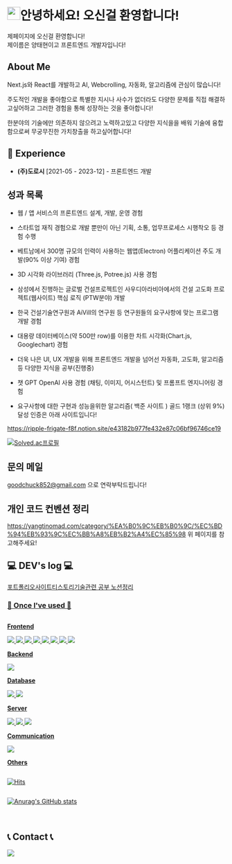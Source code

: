 <h1><img src="https://emojis.slackmojis.com/emojis/images/1531849430/4246/blob-sunglasses.gif?1531849430" width="30"/>안녕하세요! 오신걸 환영합니다!</h1>
<p>제페이지에 오신걸 환영합니다!</br> 제이름은 양태현이고 프론트엔드 개발자입니다!</p>

## About Me
Next.js와 React를 개발하고
AI, Webcrolling, 자동화, 알고리즘에 관심이 많습니다!

<p>주도적인 개발을 좋아함으로 특별한 지시나 사수가 없더라도 다양한 문제를 직접 해결하고싶어하고 그러한 경험을 통해 성장하는 것을 좋아합니다!</p>
<p>한분야의 기술에만 의존하지 않으려고 노력하고있고 다양한 지식을을 배워 기술에 융합함으로써 무궁무진한 가치창출을 하고싶어합니다!</p>

## 💼 Experience
- **(주)도로시** [2021-05 - 2023-12] - 프론트엔드 개발

## 성과 목록
- 웹 / 앱 서비스의 프론트엔드 설계, 개발, 운영 경험

- 스타트업 재직 경험으로 개발 뿐만이 아닌 기획, 소통, 업무프로세스 시행착오 등 경험 수행

- 베트남에서 300명 규모의 인력이 사용하는 웹앱(Electron) 어플리케이션 주도 개발(90% 이상 기여) 경험

- 3D 시각화 라이브러리 (Three.js, Potree.js) 사용 경험

- 삼성에서 진행하는 글로벌 건설프로젝트인 사우디아라비아에서의 건설 고도화 프로젝트(웹사이트) 핵심 로직 (PTW분야) 개발

- 한국 건설기술연구원과 AiVill의 연구원 등 연구원들의 요구사항에 맞는 프로그램 개발 경험

- 대용량 데이터베이스(약 500만 row)를 이용한 차트 시각화(Chart.js, Googlechart) 경험

- 더욱 나은 UI, UX 개발을 위해 프론트엔드 개발을 넘어선 자동화, 고도화, 알고리즘 등 다양한 지식을 공부(진행중)

- 챗 GPT OpenAI 사용 경험 (채팅, 이미지, 어시스턴트) 및 프롬프트 엔지니어링 경험

- 요구사항에 대한 구현과 성능을위한 알고리즘( 백준 사이트 ) 골드 1랭크 (상위 9%) 달성 인증은 아래 사이트입니다!

https://ripple-frigate-f8f.notion.site/e43182b977fe432e87c06bf96746ce19

[![Solved.ac프로필](http://mazassumnida.wtf/api/generate_badge?boj=y502100)](https://solved.ac/y502100)

## 문의 메일
goodchuck852@gmail.com 으로 연락부탁드립니다!

## 개인 코드 컨벤션 정리
https://yangtinomad.com/category/%EA%B0%9C%EB%B0%9C/%EC%BD%94%EB%93%9C%EC%BB%A8%EB%B2%A4%EC%85%98
위 페이지를 참고해주세요!

## 💻 DEV's log 💻
<div style="display:flex; flex-direction:row;">
        <a href="https://goodchuck.github.io/YangTi-PortFolio/">포트폴리오사이트</a>
        <br>
        <a href="https://yangtinomad.com/">티스토리
        <br>
        <a href="https://ripple-frigate-f8f.notion.site/Skills-78f0b8ca2217494ba83b17e8333cdc55?pvs=4">기술관련 공부 노션정리
</div>



### 🔨 Once I've used 🔨
<div style="display:flex; flex-direction:column; align-items:flex-start;">
        <!-- Frontend -->
    <p><strong>Frontend</strong></p>
    <div>
        <img src="https://img.shields.io/badge/html5-E34F26?style=flat-square&logo=html5&logoColor=white"> 
        <img src="https://img.shields.io/badge/css-1572B6?style=flat-square&logo=css3&logoColor=white"> 
        <img src="https://img.shields.io/badge/javascript-F7DF1E?style=flat-square&logo=javascript&logoColor=black">
        <img src="https://img.shields.io/badge/bootstrap-7952B3?style=flat-square&logo=bootstrap&logoColor=white">
        <img src="https://img.shields.io/badge/React-61DAFB?style=flat-square&logo=react&logoColor=black">
        <img src="https://img.shields.io/badge/JQuery-0769AD?style=flat-square&logo=jquery&logoColor=white">
        <img src="https://img.shields.io/badge/Ajax-00758F?style=flat-square&logo=ajax&logoColor=white">
        <img src="https://img.shields.io/badge/TypeScript-3178C6?style=flat-square&logo=typescript&logoColor=white">
    </div>
        <!-- Backend -->
    <p><strong>Backend</strong></p>
    <div>
        <img src="https://img.shields.io/badge/Java-007396?style=for-the-badge&logo=Java&logoColor=white"> 
        <!--         <img src="https://img.shields.io/badge/Spring Boot-6DB33F?style=for-the-badge&logo=spring boot&logoColor=white">  -->
    </div>
    <!-- Database -->
    <p><strong>Database</strong></p>
    <div>
        <img src="https://img.shields.io/badge/oracle-F80000?style=for-the-badge&logo=oracle&logoColor=white"> 
        <img src="https://img.shields.io/badge/mysql-4479A1?style=for-the-badge&logo=mysql&logoColor=white"> 
        <!--         <img src="https://img.shields.io/badge/firebase-FFCA28?style=for-the-badge&logo=firebase&logoColor=white"> -->
    </div>
    <!-- Server -->
    <p><strong>Server</strong></p>
    <div>
        <img src="https://img.shields.io/badge/linux-FCC624?style=for-the-badge&logo=linux&logoColor=black"> 
        <img src="https://img.shields.io/badge/apache tomcat-F8DC75?style=for-the-badge&logo=apachetomcat&logoColor=black">
        <img src="https://img.shields.io/badge/Amazon AWS-232F3E?style=for-the-badge&logo=amazon aws&logoColor=white"> 
    </div>
            <!-- Communication -->
    <p><strong>Communication</strong></p>
    <div>
        <img src="https://img.shields.io/badge/Figma-F24E1E?style=flat-square&logo=figma&logoColor=white">
    </div>
    <!-- Others -->
    <p><strong>Others</strong></p>
    <div>
<!--         <img src="https://img.shields.io/badge/Kotlin-7F52FF?style=flat-square&logo=kotlin&logoColor=white"> -->
<!--         <img src="https://img.shields.io/badge/Andoid Studio-3DDC84?style=flat-square&logo=android studio&logoColor=white"> -->
<!--         <img src="https://img.shields.io/badge/python-3776AB?style=flat-square&logo=python&logoColor=white">  -->
</div>

[![Hits](https://hits.seeyoufarm.com/api/count/incr/badge.svg?url=https%3A%2F%2Fgithub.com%2Fgoodchuck%2Fhit-counter&count_bg=%2379C83D&title_bg=%23555555&icon=&icon_color=%23E7E7E7&title=hits&edge_flat=false)](https://hits.seeyoufarm.com)
<br>

[![Anurag's GitHub stats](https://github-readme-stats.vercel.app/api?username=goodchuck&count_private=true&show_icons=true)](https://github.com/anuraghazra/github-readme-stats)

<div align="left">


<br>


## 📞 Contact 📞
<div style="display:flex; flex-direction:row;">
    <a href="mailto:goodchuck852@gmail.com">
        <img src="https://img.shields.io/badge/Gmail-EA4335?style=for-the-badge&logo=Gmail&logoColor=white"> 
    </a>
</div>
<br>
    


<!--
**goodchuck/goodchuck** is a ✨ _special_ ✨ repository because its `README.md` (this file) appears on your GitHub profile.

Here are some ideas to get you started:

- 🔭 I’m currently working on ...
- 🌱 I’m currently learning ...
- 👯 I’m looking to collaborate on ...
- 🤔 I’m looking for help with ...
- 💬 Ask me about ...
- 📫 How to reach me: ...
- 😄 Pronouns: ...
- ⚡ Fun fact: ...
-->
